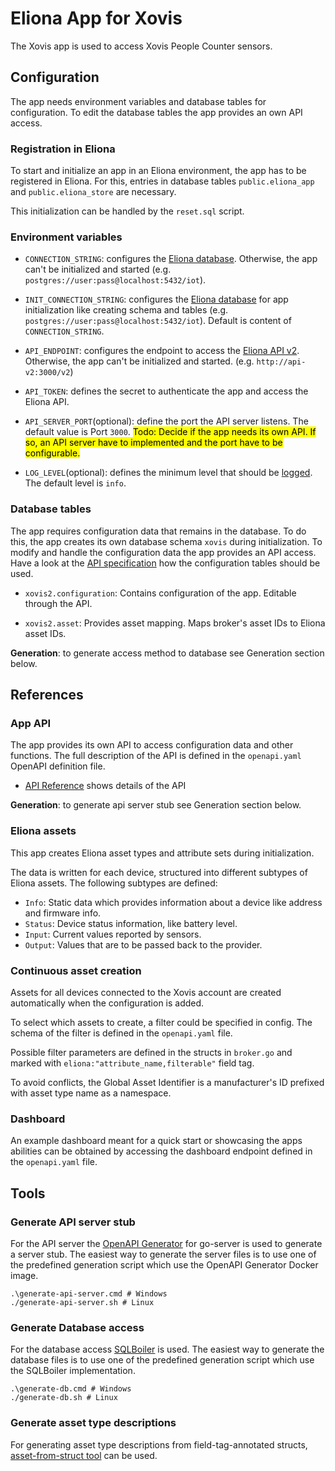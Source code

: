 # Eliona App for Xovis

The Xovis app is used to access Xovis People Counter sensors.

## Configuration

The app needs environment variables and database tables for configuration. To edit the database tables the app provides an own API access.


### Registration in Eliona ###

To start and initialize an app in an Eliona environment, the app has to be registered in Eliona. For this, entries in database tables `public.eliona_app` and `public.eliona_store` are necessary.

This initialization can be handled by the `reset.sql` script.


### Environment variables

- `CONNECTION_STRING`: configures the [Eliona database](https://github.com/eliona-smart-building-assistant/go-eliona/tree/main/db). Otherwise, the app can't be initialized and started (e.g. `postgres://user:pass@localhost:5432/iot`).

- `INIT_CONNECTION_STRING`: configures the [Eliona database](https://github.com/eliona-smart-building-assistant/go-eliona/tree/main/db) for app initialization like creating schema and tables (e.g. `postgres://user:pass@localhost:5432/iot`). Default is content of `CONNECTION_STRING`.

- `API_ENDPOINT`:  configures the endpoint to access the [Eliona API v2](https://github.com/eliona-smart-building-assistant/eliona-api). Otherwise, the app can't be initialized and started. (e.g. `http://api-v2:3000/v2`)

- `API_TOKEN`: defines the secret to authenticate the app and access the Eliona API.

- `API_SERVER_PORT`(optional): define the port the API server listens. The default value is Port `3000`. <mark>Todo: Decide if the app needs its own API. If so, an API server have to implemented and the port have to be configurable.</mark>

- `LOG_LEVEL`(optional): defines the minimum level that should be [logged](https://github.com/eliona-smart-building-assistant/go-utils/blob/main/log/README.md). The default level is `info`.

### Database tables ###

The app requires configuration data that remains in the database. To do this, the app creates its own database schema `xovis` during initialization. To modify and handle the configuration data the app provides an API access. Have a look at the [API specification](https://eliona-smart-building-assistant.github.io/open-api-docs/?https://raw.githubusercontent.com/eliona-smart-building-assistant/xovis-app/develop/openapi.yaml) how the configuration tables should be used.

- `xovis2.configuration`: Contains configuration of the app. Editable through the API.

- `xovis2.asset`: Provides asset mapping. Maps broker's asset IDs to Eliona asset IDs.

**Generation**: to generate access method to database see Generation section below.


## References

### App API ###

The app provides its own API to access configuration data and other functions. The full description of the API is defined in the `openapi.yaml` OpenAPI definition file.

- [API Reference](https://eliona-smart-building-assistant.github.io/open-api-docs/?https://raw.githubusercontent.com/eliona-smart-building-assistant/xovis-app/develop/openapi.yaml) shows details of the API

**Generation**: to generate api server stub see Generation section below.


### Eliona assets ###

This app creates Eliona asset types and attribute sets during initialization.

The data is written for each device, structured into different subtypes of Eliona assets. The following subtypes are defined:

- `Info`: Static data which provides information about a device like address and firmware info.
- `Status`: Device status information, like battery level.
- `Input`: Current values reported by sensors.
- `Output`: Values that are to be passed back to the provider.

### Continuous asset creation ###

Assets for all devices connected to the Xovis account are created automatically when the configuration is added.

To select which assets to create, a filter could be specified in config. The schema of the filter is defined in the `openapi.yaml` file.

Possible filter parameters are defined in the structs in `broker.go` and marked with `eliona:"attribute_name,filterable"` field tag.

To avoid conflicts, the Global Asset Identifier is a manufacturer's ID prefixed with asset type name as a namespace.

### Dashboard ###

An example dashboard meant for a quick start or showcasing the apps abilities can be obtained by accessing the dashboard endpoint defined in the `openapi.yaml` file.

## Tools

### Generate API server stub ###

For the API server the [OpenAPI Generator](https://openapi-generator.tech/docs/generators/openapi-yaml) for go-server is used to generate a server stub. The easiest way to generate the server files is to use one of the predefined generation script which use the OpenAPI Generator Docker image.

```
.\generate-api-server.cmd # Windows
./generate-api-server.sh # Linux
```

### Generate Database access ###

For the database access [SQLBoiler](https://github.com/volatiletech/sqlboiler) is used. The easiest way to generate the database files is to use one of the predefined generation script which use the SQLBoiler implementation.

```
.\generate-db.cmd # Windows
./generate-db.sh # Linux
```

### Generate asset type descriptions ###

For generating asset type descriptions from field-tag-annotated structs, [asset-from-struct tool](https://github.com/eliona-smart-building-assistant/dev-utilities) can be used.
